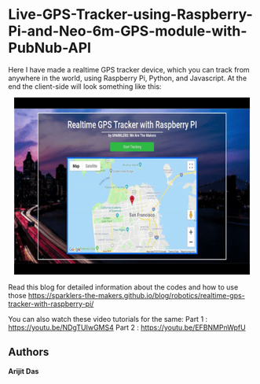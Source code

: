 # Live-GPS-Tracker-using-Raspberry-Pi-and-Neo-6m-GPS-module-with-PubNub-API
Here I have made a realtime GPS tracker device, which you can track from anywhere in the world, using Raspberry Pi, Python, and Javascript. At the end the client-side will look something like this:

<center>  <a href="#"><img src="map2.gif" alt="" width="480" height="360"></a></center> 

Read this blog for detailed information about the codes and how to use those https://sparklers-the-makers.github.io/blog/robotics/realtime-gps-tracker-with-raspberry-pi/

You can also watch these video tutorials for the same:
Part 1 : https://youtu.be/NDgTUIwGMS4
Part 2 : https://youtu.be/EFBNMPnWpfU

## Authors

**Arijit Das** 
